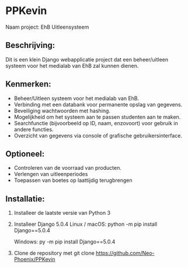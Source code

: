 # PPKevin
Naam project: EhB Uitleensysteem

## Beschrijving:
Dit is een klein Django webapplicatie project dat een beheer/uitleen systeem voor het medialab van EhB zal kunnen dienen.

## Kenmerken:
- Beheer/Uitleen systeem voor het medialab van EhB.
- Verbinding met een databank voor permanente opslag van gegevens.
- Beveiliging wachtwoorden met hashing.
- Mogelijkheid om het systeem aan te passen studenten aan te maken.
- Searchfunctie (bijvoorbeeld op ID, naam, enzovoort) voor gebruik in andere functies.
- Overzicht van gegevens via console of grafische gebruikersinterface.

## Optioneel:
- Controleren van de voorraad van producten.
- Verlengen van uitleenperiodes
- Toepassen van boetes op laattijdig terugbrengen

## Installatie:
1. Installeer de laatste versie van Python 3
2. Installeer Django 5.0.4
   Linux / macOS:
      python -m pip install Django==5.0.4

   Windows:
      py -m pip install Django==5.0.4

3. Clone de repository met git clone 
      https://github.com/Neo-Phoenix/PPKevin
